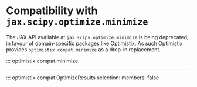 # Compatibility with `jax.scipy.optimize.minimize`

The JAX API available at `jax.scipy.optimize.minimize` is being deprecated, in favour of domain-specific packages like Optimistix. As such Optimistix provides `optimistix.compat.minimize` as a drop-in replacement.


::: optimistix.compat.minimize

---

::: optimistix.compat.OptimizeResults
    selection:
        members:
            false
